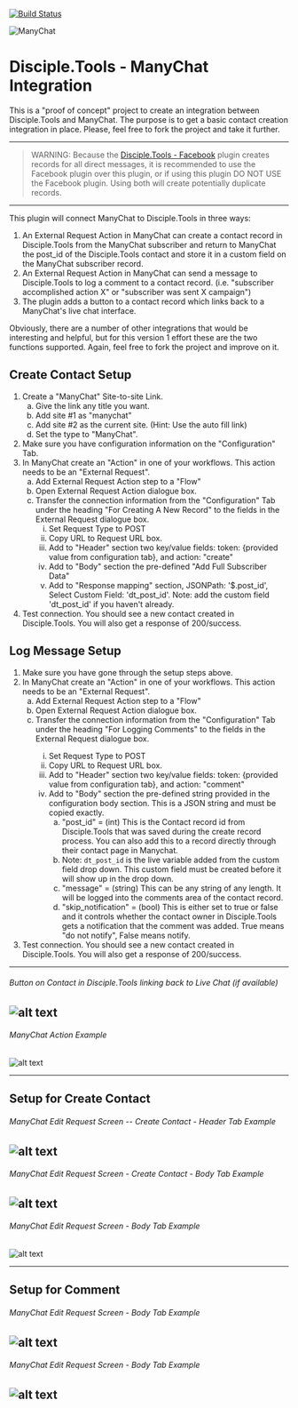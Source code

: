 [![Build Status](https://travis-ci.com/DiscipleTools/disciple-tools-manychat.svg?branch=master)](https://travis-ci.com/DiscipleTools/disciple-tools-manychat)

![ManyChat](https://raw.githubusercontent.com/DiscipleTools/disciple-tools-manychat/master/images/manychat-banner.png)
# Disciple.Tools - ManyChat Integration
This is a "proof of concept" project to create an integration between Disciple.Tools and ManyChat. The purpose is to get a
basic contact creation integration in place. Please, feel free to fork the project and take it further.

---

> WARNING: Because the [Disciple.Tools - Facebook](https://github.com/DiscipleTools/disciple-tools-facebook) plugin creates records for all direct messages, it is recommended to use the
Facebook plugin over this plugin, or if using this plugin DO NOT USE the Facebook plugin. Using both will create
potentially duplicate records.

---

This plugin will connect ManyChat to Disciple.Tools in three ways:
1. An External Request Action in ManyChat can create a contact record in Disciple.Tools from the ManyChat subscriber
and return to ManyChat the post_id of the Disciple.Tools contact and store it in a custom field on the ManyChat subscriber record.
1. An External Request Action in ManyChat can send a message to Disciple.Tools to log a comment to a contact record. (i.e. "subscriber
accomplished action X" or "subscriber was sent X campaign")
1. The plugin adds a button to a contact record which links back to a ManyChat's live chat interface.

Obviously, there are a number of other integrations that would be interesting and helpful, but for this version 1 effort
these are the two functions supported. Again, feel free to fork the project and improve on it.

## Create Contact Setup
<ol>
    <li>
        Create a "ManyChat" Site-to-site Link.
        <ol style="list-style-type: lower-alpha;">
            <li>Give the link any title you want.</li>
            <li>Add site #1 as "manychat"</li>
            <li>Add site #2 as the current site. (Hint: Use the auto fill link)</li>
            <li>Set the type to "ManyChat".</li>
        </ol>
    </li>
    <li>
        Make sure you have configuration information on the "Configuration" Tab.
    </li>
    <li>
        In ManyChat create an "Action" in one of your workflows. This action needs to be an "External Request".
        <ol style="list-style-type: lower-alpha;">
            <li>Add External Request Action step to a "Flow"</li>
            <li>Open External Request Action dialogue box.</li>
            <li>Transfer the connection information from the "Configuration" Tab under the heading "For Creating A New Record" to the fields in the External Request dialogue box.
            <ol style="list-style-type: lower-roman;">
                <li>Set Request Type to POST</li>
                <li>Copy URL to Request URL box.</li>
                <li>Add to "Header" section two key/value fields: token: {provided value from configuration tab}, and action: "create" </li>
                <li>Add to "Body" section the pre-defined "Add Full Subscriber Data"</li>
                <li>Add to "Response mapping" section, JSONPath: '$.post_id', Select Custom Field: 'dt_post_id'. Note: add the custom field 'dt_post_id' if you haven't already.</li>
            </ol>
            </li>
        </ol>
    </li>
    <li>
        Test connection. You should see a new contact created in Disciple.Tools. You will also get a response of 200/success.
    </li>
</ol>



## Log Message Setup
<ol>
    <li>Make sure you have gone through the setup steps above.</li>
    <li>
        In ManyChat create an "Action" in one of your workflows. This action needs to be an "External Request".
        <ol style="list-style-type: lower-alpha;">
            <li>Add External Request Action step to a "Flow"</li>
            <li>Open External Request Action dialogue box.</li>
            <li>Transfer the connection information from the "Configuration" Tab under the heading "For Logging Comments" to the fields in the External Request dialogue box.</li>
            <ol style="list-style-type: lower-roman;">
                <li>Set Request Type to POST</li>
                <li>Copy URL to Request URL box.</li>
                <li>Add to "Header" section two key/value fields: token: {provided value from configuration tab}, and action: "comment" </li>
                <li>Add to "Body" section the pre-defined string provided in the configuration body section. This is a JSON string and must be copied exactly.<br>
                    <ol style="list-style-type: lower-alpha;">
                        <li>"post_id" = (int) This is the Contact record id from Disciple.Tools that was saved during the create record process. You can also add this to a record directly through their contact page in Manychat.</li>
                        <li>Note: <code>dt_post_id</code> is the live variable added from the custom field drop down. This custom field must be created before it will show up in the drop down.</li>
                        <li>"message" = (string) This can be any string of any length. It will be logged into the comments area of the contact record.</li>
                        <li>"skip_notification" = (bool) This is either set to true or false and it controls whether the contact owner in Disciple.Tools gets a notification that the comment was added. True means "do not notify", False means notify.</li>
                    </ol>
                </li>
            </ol>
        </ol>
    </li>
    <li>
        Test connection. You should see a new contact created in Disciple.Tools. You will also get a response of 200/success.
    </li>
</ol>

---
###### Button on Contact in Disciple.Tools linking back to Live Chat (if available)

![alt text](https://raw.githubusercontent.com/DiscipleTools/disciple-tools-manychat/master/images/live-chat-button.png "Live Chat Button")
---
###### ManyChat Action Example

![alt text](https://raw.githubusercontent.com/DiscipleTools/disciple-tools-manychat/master/images/mc-external-request-action.png "External Request Action Selection")



___
## Setup for Create Contact
###### ManyChat Edit Request Screen -- Create Contact - Header Tab Example

![alt text](https://raw.githubusercontent.com/DiscipleTools/disciple-tools-manychat/master/images/mc-edit-headers-create.png "Edit Headers Section for Create")
---
###### ManyChat Edit Request Screen - Create Contact - Body Tab Example

![alt text](https://raw.githubusercontent.com/DiscipleTools/disciple-tools-manychat/master/images/mc-edit-body-create.png "Edit Body Section for Create")
---
###### ManyChat Edit Request Screen - Body Tab Example

![alt text](https://raw.githubusercontent.com/DiscipleTools/disciple-tools-manychat/master/images/mc-edit-responsemapping-create.png "Response Mapping Screen")



___
## Setup for Comment
###### ManyChat Edit Request Screen - Body Tab Example

![alt text](https://raw.githubusercontent.com/DiscipleTools/disciple-tools-manychat/master/images/mc-edit-headers-comment.png "Edit Headers Section for Comments")
---
###### ManyChat Edit Request Screen - Body Tab Example

![alt text](https://raw.githubusercontent.com/DiscipleTools/disciple-tools-manychat/master/images/mc-edit-body-comment.png "Edit Body Section for Comments")
---




